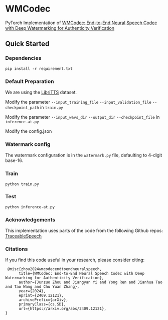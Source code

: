 # WMCodec
PyTorch Implementation of [WMCodec: End-to-End Neural Speech Codec with Deep Watermarking for Authenticity Verification](https://arxiv.org/abs/2409.12121)

## Quick Started
### Dependencies
```
pip install -r requirement.txt
```

### Default Preparation
We are using the [LibriTTS](https://openslr.org/60/) dataset.

Modify the parameter `--input_training_file` `--input_validation_file` `--checkpoint_path` in `train.py`

Modify the parameter `--input_wavs_dir` `--output_dir` `--checkpoint_file` in `inference-at.py`

Modify the config.json

### Watermark config
The watermark configuration is in the `watermark.py` file, defaulting to 4-digit base-16.

### Train
```
python train.py
```

### Test
```
python inference-at.py
```

### Acknowledgements
This implementation uses parts of the code from the following Github repos: [TraceableSpeech](https://github.com/zjzser/TraceableSpeech)

### Citations
If you find this code useful in your research, please consider citing:
```
 @misc{zhou2024wmcodecendtoendneuralspeech,
      title={WMCodec: End-to-End Neural Speech Codec with Deep Watermarking for Authenticity Verification}, 
      author={Junzuo Zhou and Jiangyan Yi and Yong Ren and Jianhua Tao and Tao Wang and Chu Yuan Zhang},
      year={2024},
      eprint={2409.12121},
      archivePrefix={arXiv},
      primaryClass={cs.SD},
      url={https://arxiv.org/abs/2409.12121}, 
}
```
